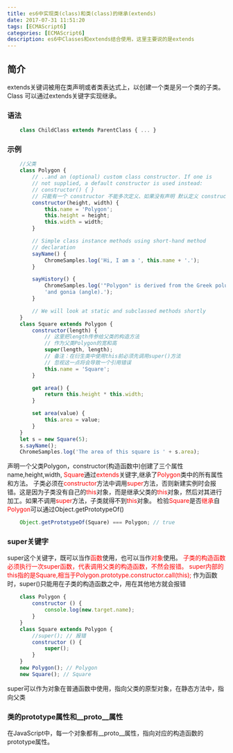 ```yaml
---
title: es6中实现类(class)和类(class)的继承(extends)
date: 2017-07-31 11:51:20
tags: [ECMAScript6]
categories: [ECMAScript6]
description: es6中Classes和extends结合使用，这里主要说的是extends
---
```

## 简介
extends关键词被用在类声明或者类表达式上，以创建一个类是另一个类的子类。Class 可以通过extends关键字实现继承。
### 语法
```javascript
    class ChildClass extends ParentClass { ... }
```
### 示例
```javascript
    //父类
    class Polygon {
        // ..and an (optional) custom class constructor. If one is 
        // not supplied, a default constructor is used instead:
        // constructor() { }
        // 只能有一个 constructor 不能多次定义、如果没有声明 默认定义 constructor() { }
        constructor(height, width) {
            this.name = 'Polygon';
            this.height = height;
            this.width = width;
        }

        // Simple class instance methods using short-hand method
        // declaration
        sayName() {
            ChromeSamples.log('Hi, I am a ', this.name + '.');
        }

        sayHistory() {
            ChromeSamples.log('"Polygon" is derived from the Greek polus (many) ' +
            'and gonia (angle).');
        }

        // We will look at static and subclassed methods shortly
    }
    class Square extends Polygon {
        constructor(length) {
            // 这里把length传参给父类的构造方法
            // 作为父类Polygon的宽和高
            super(length, length);
            // 备注：在衍生类中使用this前必须先调用super()方法
            // 忽视这一点将会导致一个引用错误
            this.name = 'Square';
        }

        get area() {
            return this.height * this.width;
        }

        set area(value) {
            this.area = value;
        } 
    }
    let s = new Square(5);
    s.sayName();
    ChromeSamples.log('The area of this square is ' + s.area);
```
声明一个父类Polygon，constructor(构造函数中)创建了三个属性 name,height,width,
<font color="red">Square</font>通过<font color="red">extends</font>关键字,继承了<font color="red">Polygon</font>类中的所有属性和方法。
子类必须在<font color="red">constructor</font>方法中调用<font color="red">super</font>方法，否则新建实例时会报错。这是因为子类没有自己的<font color="red">this</font>对象，而是继承父类的<font color="red">this</font>对象，然后对其进行加工。如果不调用<font color="red">super</font>方法，子类就得不到<font color="red">this</font>对象。
检验<font color="red">Square</font>是否<font color="red">继承</font>自<font color="red">Polygon</font>可以通过Object.getPrototypeOf()
```javascript
    Object.getPrototypeOf(Square) === Polygon; // true
```
### super关键字
super这个关键字，既可以当作<font color="red">函数</font>使用，也可以当作<font color="red">对象</font>使用。
<font color="red">子类的构造函数必须执行一次super函数，代表调用父类的构造函数，不然会报错。</font>
<font color="red">super内部的this指的是Square,相当于Polygon.prototype.constructor.call(this);</font>
作为函数时，super()只能用在子类的构造函数之中，用在其他地方就会报错
```javascript
    class Polygon {
        constructor () {
            console.log(new.target.name);
        }
    }
    class Square extends Polygon {
        //super(); // 报错
        constructor () {
            super();
        }
    }
    new Polygon(); // Polygon
    new Square(); // Square
```
super可以作为对象在普通函数中使用，指向父类的原型对象，在静态方法中，指向父类
### 类的prototype属性和__proto__属性
在JavaScript中，每一个对象都有__proto__属性，指向对应的构造函数的prototype属性。